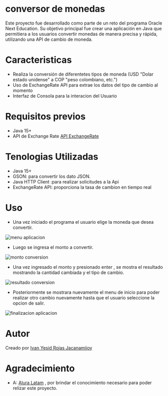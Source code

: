 # conversor de monedas
Este proyecto fue desarrollado como parte de un reto del programa Oracle Next Education. Su objetivo principal fue crear una aplicación en Java que permitiera a los usuarios convertir monedas de manera precisa y rápida, utilizando una API de cambio de moneda.
# Caracteristicas
- Realiza la conversión de diferentetes tipos de moneda (USD "Dolar estado unidense" a COP "peso colombiano, etc.")
- Uso de ExchangeRate API para extrae los datos del tipo de cambio al momento
- Interfaz de Consola para la interacion del Usuario
# Requisitos previos
- Java 15+
- API de Exchange Rate [API ExchangeRate](https://www.exchangerate-api.com/)
# Tenologias Utilizadas
- Java 15+
- GSON: para convertir los dato JSON.
- Java HTTP Client :para realizar solicitudes a la Api
- ExchangeRate API: proporciona la tasa de cambion en tiempo real
# Uso
  - Una vez iniciado el programa el usuario elige la moneda que desea convertir.

![menu aplicacion](https://github.com/user-attachments/assets/2dd0e5b4-7f10-41fb-8d2b-3e52bddc4ec7)


  - Luego se ingresa el monto a convertir.
  
  ![monto conversion](https://github.com/user-attachments/assets/4a0683ad-e4ce-4617-b4d6-ab77e04ddc72)


  - Una vez ingresado el monto y presionado enter , se mostra el resultado mostrando la cantidad cambiada y el tipo de cambio.
    
  ![resultado conversion](https://github.com/user-attachments/assets/ac36c4f7-3002-4f3c-ba93-74b35d13ec52)

  
  - Posteriormente se mostrara nuevamente el menu de inicio para poder realizar otro cambio nuevamente hasta que el usuario seleccione la opcion de salir.

  ![finalizacion aplicacion](https://github.com/user-attachments/assets/b8f5213c-096d-470a-b542-8298fef897ad)


  # Autor
  Creado por [Ivan Yesid Rojas Jacanamijoy](www.linkedin.com/in/ivan-yesid-rojas-jacanamijoy-29817615b)

  # Agradecimiento
  - A:  [Alura Latam](aluracursos.com) , por brindar el conocimiento necesario para poder relizar este proyecto.

